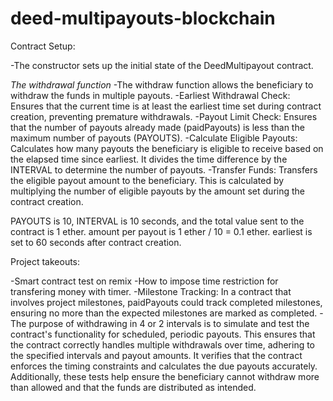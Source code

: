 # deed-multipayouts-blockchain


Contract Setup:

-The constructor sets up the initial state of the DeedMultipayout contract.

*The withdrawal function*
-The withdraw function allows the beneficiary to withdraw the funds in multiple payouts.
-Earliest Withdrawal Check: Ensures that the current time is at least the earliest time set during contract creation, preventing premature withdrawals.
-Payout Limit Check: Ensures that the number of payouts already made (paidPayouts) is less than the maximum number of payouts (PAYOUTS).
-Calculate Eligible Payouts: Calculates how many payouts the beneficiary is eligible to receive based on the elapsed time since earliest. It divides the time difference by the INTERVAL to determine the number of payouts.
-Transfer Funds: Transfers the eligible payout amount to the beneficiary. This is calculated by multiplying the number of eligible payouts by the amount set during the contract creation.


PAYOUTS is 10, INTERVAL is 10 seconds, and the total value sent to the contract is 1 ether.
amount per payout is 1 ether / 10 = 0.1 ether.
earliest is set to 60 seconds after contract creation.


Project takeouts: 

-Smart contract test on remix 
-How to impose time restriction for transfering money with timer. 
-Milestone Tracking: In a contract that involves project milestones, paidPayouts could track completed milestones, ensuring no more than the expected milestones are marked as completed.
-The purpose of withdrawing in 4 or 2 intervals is to simulate and test the contract's functionality for scheduled, periodic payouts. This ensures that the contract correctly handles multiple withdrawals over time, adhering to the specified intervals and payout amounts.  It verifies that the contract enforces the timing constraints and calculates the due payouts accurately. Additionally, these tests help ensure the beneficiary cannot withdraw more than allowed and that the funds are distributed as intended.